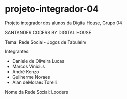 # projeto-integrador-04
Projeto integrador dos alunos da Digital House, Grupo 04

SANTANDER CODERS BY DIGITAL HOUSE

Tema: Rede Social - Jogos de Tabuleiro

Integrantes:
- Daniele de Oliveira Lucas
- Marcos Vinicius
- Andrè Kenzo
- Guilherme Novaes
- Álan deMoraes Torelli 


Nome da Rede Social: Looders

